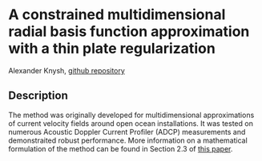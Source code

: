 # A constrained multidimensional radial basis function approximation with a thin plate regularization

Alexander Knysh, [github repository](https://github.com/alexanderknysh/thinplaterbf)

## Description 

The method was originally developed for multidimensional approximations of current velocity fields around open ocean installations. It was tested on numerous Acoustic Doppler Current Profiler (ADCP) measurements and demonstraited robust performance. More information on a mathematical formulation of the method can be found in Section 2.3 of [this paper](https://github.com/alexanderknysh/thinplaterbf/blob/main/Methodology%20for%20multidimensional%20approximation%20of%20current%20velocity%20fields%20around%20offshore%20aquaculture%20installations.pdf).
